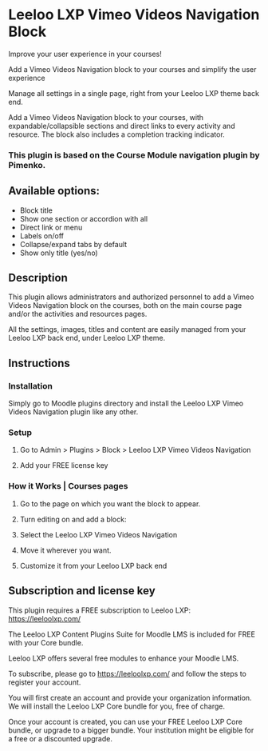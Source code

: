 # Leeloo LXP Vimeo Videos Navigation Block

Improve your user experience in your courses!

Add a Vimeo Videos Navigation block to your courses and simplify the user experience

Manage all settings in a single page, right from your Leeloo LXP theme back end.

Add a Vimeo Videos Navigation block to your courses, with expandable/collapsible sections and direct links to every activity and resource. The block also includes a completion tracking indicator.

### This plugin is based on the Course Module navigation plugin by Pimenko.

## Available options:

* Block title
* Show one section or accordion with all
* Direct link or menu
* Labels on/off
* Collapse/expand tabs by default
* Show only title (yes/no)

## Description
This plugin allows administrators and authorized personnel to add a Vimeo Videos Navigation block on the courses, both on the main course page and/or the activities and resources pages.



All the settings, images, titles and content are easily managed from your Leeloo LXP back end, under Leeloo LXP theme.
   


## Instructions

### Installation
Simply go to Moodle plugins directory and install the Leeloo LXP Vimeo Videos Navigation plugin like any other.

### Setup
1. Go to Admin > Plugins > Block > Leeloo LXP Vimeo Videos Navigation



2. Add your FREE license key

  
### How it Works | Courses pages
1. Go to the page on which you want the block to appear.
2. Turn editing on and add a block:



3. Select the Leeloo LXP Vimeo Videos Navigation
4. Move it wherever you want.
5. Customize it from your Leeloo LXP back end

## Subscription and license key
This plugin requires a FREE subscription to Leeloo LXP: https://leeloolxp.com/

The Leeloo LXP Content Plugins Suite for Moodle LMS is included for FREE with your Core bundle.

Leeloo LXP offers several free modules to enhance your Moodle LMS.

To subscribe, please go to https://leeloolxp.com/ and follow the steps to register your account.

You will first create an account and provide your organization information. We will install the Leeloo LXP Core bundle for you, free of charge.

Once your account is created, you can use your FREE Leeloo LXP Core bundle, or upgrade to a bigger bundle. 
Your institution might be eligible for a free or a discounted upgrade.
